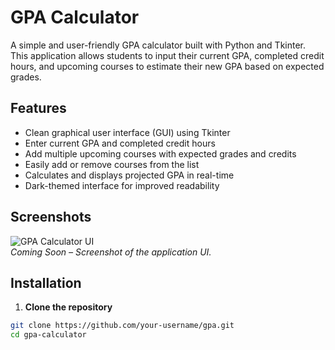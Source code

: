 # GPA Calculator

A simple and user-friendly GPA calculator built with Python and Tkinter. This application allows students to input their current GPA, completed credit hours, and upcoming courses to estimate their new GPA based on expected grades.

## Features

- Clean graphical user interface (GUI) using Tkinter
- Enter current GPA and completed credit hours
- Add multiple upcoming courses with expected grades and credits
- Easily add or remove courses from the list
- Calculates and displays projected GPA in real-time
- Dark-themed interface for improved readability

## Screenshots

![GPA Calculator UI](#)  
*Coming Soon – Screenshot of the application UI.*

## Installation

1. **Clone the repository**

```bash
git clone https://github.com/your-username/gpa.git
cd gpa-calculator
